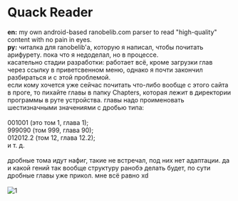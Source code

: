 # Quack Reader

**en:** my own android-based ranobelib.com parser to read "high-quality" content with no pain in eyes.
<br />
**ру:** читалка для ranobelib'a, которую я написал, чтобы почитать арифурету. пока что я недоделал, но в процессе.
<br />
касательно стадии разработки: работает всё, кроме загрузки глав через ссылку в приветсвенном меню, однако я почти закончил разбираться и с этой проблемой.
<br />
если кому хочется уже сейчас почитать что-либо вообще с этого сайта в проге, то пихайте главы в папку Chapters, которая лежит в директории программы в руте устройства.
главы надо проименовать шестизначными значениями с дробью типа:<br />
<br />
001001 (это том 1, глава 1);
<br />
999090 (том 999, глава 90);
<br />
012012.2 (том 12, глава 12.2);
<br />
и т. д.
<br />
<br />
дробные тома идут нафиг, такие не встречал, под них нет адаптации. да и какой гений так вообще структуру ранобэ делать будет, по сути дробные главы уже прикол. мне всё равно xd
<br />
<br />
![1](https://github.com/supchyan/QuackReader/assets/123704468/819a6ce0-038e-4d15-9ddb-a244d0e5a998)
